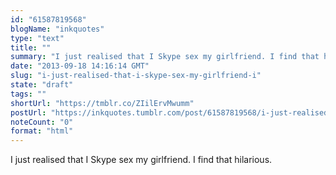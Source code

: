 ```yaml
---
id: "61587819568"
blogName: "inkquotes"
type: "text"
title: ""
summary: "I just realised that I Skype sex my girlfriend. I find that hilarious. "
date: "2013-09-18 14:16:14 GMT"
slug: "i-just-realised-that-i-skype-sex-my-girlfriend-i"
state: "draft"
tags: ""
shortUrl: "https://tmblr.co/ZIilErvMwumm"
postUrl: "https://inkquotes.tumblr.com/post/61587819568/i-just-realised-that-i-skype-sex-my-girlfriend-i"
noteCount: "0"
format: "html"
---
```


I just realised that I Skype sex my girlfriend. I find that hilarious.